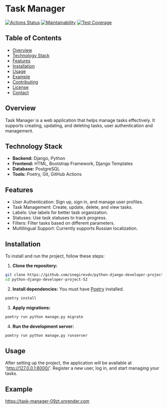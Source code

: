 # Task Manager

[![Actions Status](https://github.com/snegirevdv/python-django-developer-project-52/actions/workflows/hexlet-check.yml/badge.svg)](https://github.com/snegirevdv/python-django-developer-project-52/actions)
[![Maintainability](https://api.codeclimate.com/v1/badges/841fb772a479b84c19ce/maintainability)](https://codeclimate.com/github/snegirevdv/python-django-developer-project-52/maintainability)
[![Test Coverage](https://api.codeclimate.com/v1/badges/841fb772a479b84c19ce/test_coverage)](https://codeclimate.com/github/snegirevdv/python-django-developer-project-52/test_coverage)

## Table of Contents

- [Overview](#overview)
- [Technology Stack](#technology-stack)
- [Features](#features)
- [Installation](#installation)
- [Usage](#usage)
- [Example](#example)
- [Contributing](#contributing)
- [License](#license)
- [Contact](#contact)

## Overview

Task Manager is a web application that helps manage tasks effectively. It supports creating, updating, and deleting tasks, user authentication and management.

## Technology Stack

- **Backend:** Django, Python
- **Frontend:** HTML, Bootstrap Framework, Django Templates
- **Database:** PostgreSQL
- **Tools:** Poetry, Git, GitHub Actions

## Features

- User Authentication: Sign up, sign in, and manage user profiles.
- Task Management: Create, update, delete, and view tasks.
- Labels: Use labels for better task organization.
- Statuses: Use task statuses to track progress.
- Filters: Filter tasks based on different parameters.
- Multilingual Support: Currently supports Russian localization.

## Installation

To install and run the project, follow these steps:

1. **Clone the repository:**

```sh
git clone https://github.com/snegirevdv/python-django-developer-project-52.git
cd python-django-developer-project-52
```

2. **Install dependencies:**
   You must have [Poetry](https://python-poetry.org/) installed.

```sh
poetry install
```

3. **Apply migrations:**

```sh
poetry run python manage.py migrate
```

4. **Run the development server:**

```sh
poetry run python manage.py runserver
```

## Usage

After setting up the project, the application will be available at 'http://127.0.0.1:8000/'.
Register a new user, log in, and start managing your tasks.

## Example

https://task-manager-09zt.onrender.com
